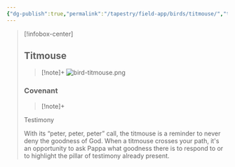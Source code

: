 ```yaml
---
{"dg-publish":true,"permalink":"/tapestry/field-app/birds/titmouse/","title":"Titmouse","tags":["covenants/animals/birds"],"dgHomeLink":true,"dgEnableSearch":true}
---
```


> [!infobox-center] 
> ## Titmouse
> > [!note]+
> ![bird-titmouse.png](/img/user/File%20Vault/Field%20App/birds/bird-titmouse.png)
> ### Covenant
>> [!note]+ 
>  <p class="note first">Testimony</p>
>  
><p class="note second">With its “peter, peter, peter” call, the titmouse is a reminder to never deny the goodness of God. When a titmouse crosses your path, it's an opportunity to ask Pappa what goodness there is to respond to or to highlight the pillar of testimony already present.</p>
